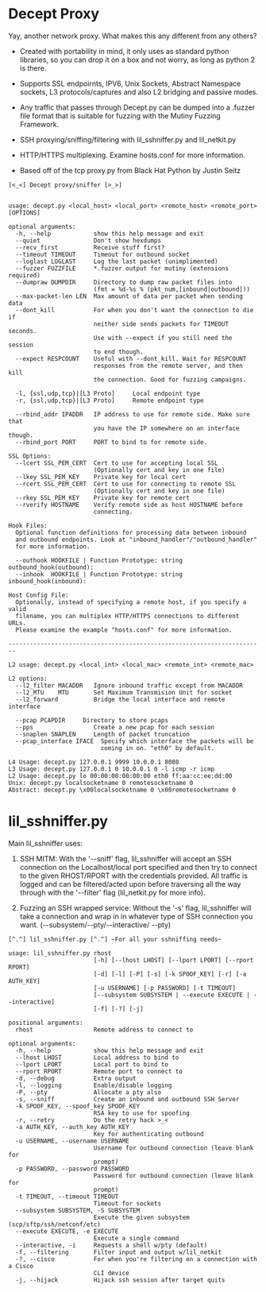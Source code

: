 # Decept Proxy

Yay, another network proxy. What makes this any different from any others?

* Created with portability in mind, it only uses as standard python libraries,
so you can drop it on a box and not worry, as long as python 2 is there.

* Supports SSL endpoirnts, IPV6, Unix Sockets, Abstract Namespace sockets,
L3 protocols/captures and also L2 bridging and passive modes.

* Any traffic that passes through Decept.py can be dumped into a .fuzzer file
format that is suitable for fuzzing with the Mutiny Fuzzing Framework.

* SSH proxying/sniffing/filtering with lil_sshniffer.py and lil_netkit.py  

* HTTP/HTTPS multiplexing. Examine hosts.conf for more information.

* Based off of the tcp proxy.py from Black Hat Python by Justin Seitz

```
[<_<] Decept proxy/sniffer [>_>]


usage: decept.py <local_host> <local_port> <remote_host> <remote_port> [OPTIONS]

optional arguments:
  -h, --help            show this help message and exit
  --quiet               Don't show hexdumps
  --recv_first          Receive stuff first?
  --timeout TIMEOUT     Timeout for outbound socket
  --loglast LOGLAST     Log the last packet (unimplimented)
  --fuzzer FUZZFILE     *.fuzzer output for mutiny (extensions required)
  --dumpraw DUMPDIR     Directory to dump raw packet files into
                        (fmt = %d-%s % (pkt_num,[inbound|outbound]))
  --max-packet-len LEN  Max amount of data per packet when sending data
  --dont_kill           For when you don't want the connection to die if
                        neither side sends packets for TIMEOUT seconds.
                        Use with --expect if you still need the session
                        to end though.
  --expect RESPCOUNT    Useful with --dont_kill. Wait for RESPCOUNT
                        responses from the remote server, and then kill
                        the connection. Good for fuzzing campaigns.

  -l, {ssl,udp,tcp}|[L3 Proto]     Local endpoint type
  -r, {ssl,udp,tcp}|[L3 Proto]     Remote endpoint type

  --rbind_addr IPADDR   IP address to use for remote side. Make sure that
                        you have the IP somewhere on an interface though.
  --rbind_port PORT     PORT to bind to for remote side.

SSL Options:
  --lcert SSL_PEM_CERT  Cert to use for accepting local SSL
                        (Optionally cert and key in one file)
  --lkey SSL_PEM_KEY    Private key for local cert
  --rcert SSL_PEM_CERT  Cert to use for connecting to remote SSL
                        (Optionally cert and key in one file)
  --rkey SSL_PEM_KEY    Private key for remote cert
  --rverify HOSTNAME    Verify remote side as host HOSTNAME before
                        connecting.

Hook Files:
  Optional function definitions for processing data between inbound
  and outbound endpoints. Look at "inbound_handler"/"outbound_handler"
  for more information.

  --outhook HOOKFILE | Function Prototype: string outbound_hook(outbound):
  --inhook  HOOKFILE | Function Prototype: string inbound_hook(inbound):

Host Config File:
  Optionally, instead of specifying a remote host, if you specify a valid
  filename, you can multiplex HTTP/HTTPS connections to different URLs.
  Please examine the example "hosts.conf" for more information.

------------------------------------------------------------------------

L2 usage: decept.py <local_int> <local_mac> <remote_int> <remote_mac>

L2 options:
  --l2_filter MACADDR   Ignore inbound traffic except from MACADDR
  --l2_MTU    MTU       Set Maximum Transmision Unit for socket
  --l2_forward          Bridge the local interface and remote interface

  --pcap PCAPDIR     Directory to store pcaps
  --pps                 Create a new pcap for each session
  --snaplen SNAPLEN     Length of packet truncation
  --pcap_interface IFACE  Specify which interface the packets will be
                          coming in on. "eth0" by default.

L4 Usage: decept.py 127.0.0.1 9999 10.0.0.1 8080
L3 Usage: decept.py 127.0.0.1 0 10.0.0.1 0 -l icmp -r icmp
L2 Usage: decept.py lo 00:00:00:00:00:00 eth0 ff:aa:cc:ee:dd:00
Unix: decept.py localsocketname 0 remotesocketname 0
Abstract: decept.py \x00localsocketname 0 \x00remotesocketname 0

```

# lil_sshniffer.py

Main lil_sshniffer uses:

1. SSH MITM: With the '--sniff' flag, lil_sshniffer will accept an SSH connection
on the Localhost/local port specified and then try to connect to the given RHOST/RPORT with the
credentials provided. All traffic is logged and can be filtered/acted upon before traversing all
the way through with the '--filter' flag (lil_netkit.py for more info). 

2. Fuzzing an SSH wrapped service: Without the '-s' flag, lil_sshniffer will take a connection
and wrap in in whatever type of SSH connection you want. (--subsystem/--pty/--interactive/
--pty) 

```
[^.^] lil_sshniffer.py [^.^] ~For all your sshniffing needs~

usage: lil_sshniffer.py rhost
                        [-h] [--lhost LHOST] [--lport LPORT] [--rport RPORT]
                        [-d] [-l] [-P] [-s] [-k SPOOF_KEY] [-r] [-a AUTH_KEY]
                        [-u USERNAME] [-p PASSWORD] [-t TIMEOUT]
                        [--subsystem SUBSYSTEM | --execute EXECUTE | --interactive]
                        [-f] [-?] [-j]

positional arguments:
  rhost                 Remote address to connect to

optional arguments:
  -h, --help            show this help message and exit
  --lhost LHOST         Local address to bind to
  --lport LPORT         Local port to bind to
  --rport RPORT         Remote port to connect to
  -d, --debug           Extra output
  -l, --logging         Enable/disable logging
  -P, --pty             Allocate a pty also
  -s, --sniff           Create an inbound and outbound SSH Server
  -k SPOOF_KEY, --spoof_key SPOOF_KEY
                        RSA key to use for spoofing
  -r, --retry           Do the retry hack >_<
  -a AUTH_KEY, --auth_key AUTH_KEY
                        Key for authenticating outbound
  -u USERNAME, --username USERNAME
                        Username for outbound connection (leave blank for
                        prompt)
  -p PASSWORD, --password PASSWORD
                        Password for outbound connection (leave blank for
                        prompt)
  -t TIMEOUT, --timeout TIMEOUT
                        Timeout for sockets
  --subsystem SUBSYSTEM, -S SUBSYSTEM
                        Execute the given subsystem (scp/sftp/ssh/netconf/etc)
  --execute EXECUTE, -e EXECUTE
                        Execute a single command
  --interactive, -i     Requests a shell w/pty (default)
  -f, --filtering       Filter input and output w/lil_netkit
  -?, --cisco           For when you're filtering on a connection with a Cisco
                        CLI device
  -j, --hijack          Hijack ssh session after target quits
```

